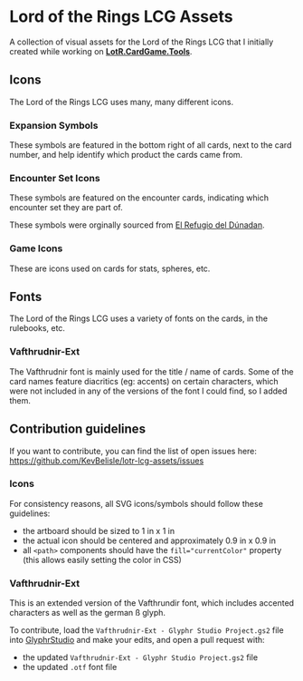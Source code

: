 # Lord of the Rings LCG Assets

A collection of visual assets for the Lord of the Rings LCG that I initially created while working on **[LotR.CardGame.Tools](https://lotr.cardgame.tools)**.

## Icons

The Lord of the Rings LCG uses many, many different icons.

### Expansion Symbols

These symbols are featured in the bottom right of all cards, next to the card number, and help identify which product the cards came from.

### Encounter Set Icons

These symbols are featured on the encounter cards, indicating which encounter set they are part of.

These symbols were orginally sourced from [El Refugio del Dúnadan](https://geografiaesdlalcg.wordpress.com/descargas/).

### Game Icons

These are icons used on cards for stats, spheres, etc.

## Fonts

The Lord of the Rings LCG uses a variety of fonts on the cards, in the rulebooks, etc.

### Vafthrudnir-Ext

The Vafthrudnir font is mainly used for the title / name of cards.
Some of the card names feature diacritics (eg: accents) on certain characters, which were not included in any of the versions of the font I could find, so I added them.

## Contribution guidelines

If you want to contribute, you can find the list of open issues here: https://github.com/KevBelisle/lotr-lcg-assets/issues

### Icons

For consistency reasons, all SVG icons/symbols should follow these guidelines:

- the artboard should be sized to 1 in x 1 in
- the actual icon should be centered and approximately 0.9 in x 0.9 in
- all `<path>` components should have the `fill="currentColor"` property (this allows easily setting the color in CSS)

### Vafthrudnir-Ext

This is an extended version of the Vafthrundir font, which includes accented characters as well as the german ß glyph.

To contribute, load the `Vafthrudnir-Ext - Glyphr Studio Project.gs2` file into [GlyphrStudio](https://www.glyphrstudio.com/app/) and make your edits, and open a pull request with:

- the updated `Vafthrudnir-Ext - Glyphr Studio Project.gs2` file
- the updated `.otf` font file
